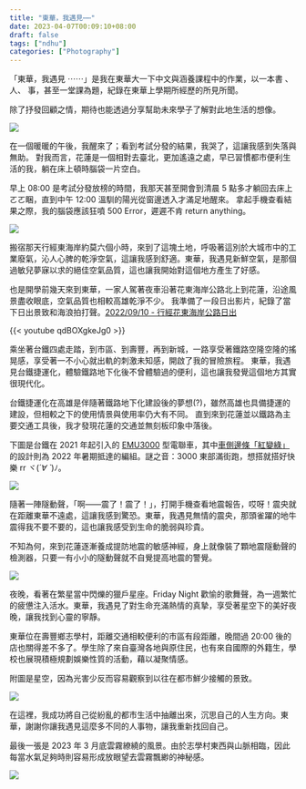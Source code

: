 ```yaml
---
title: "東華，我遇見⋯⋯"
date: 2023-04-07T00:09:10+08:00
draft: false
tags: ["ndhu"]
categories: ["Photography"]
---
```


「東華，我遇見 ⋯⋯」是我在東華大一下中文與涵養課程中的作業，以一本書 、人、 事，甚至一堂課為題，紀錄在東華上學期所經歷的所見所聞。

除了抒發回顧之情，期待也能透過分享幫助未來學子了解對此地生活的想像。

<!--more-->

![](../images/meet-at-ndhu/presentation_page-0001.jpg)

在一個暖暖的午後，我醒來了；看到考試分發的結果，我哭了，這讓我感到失落與無助。
對我而言，花蓮是一個相對去臺北，更加遙遠之處，早已習慣都市便利生活的我，躺在床上頓時腦袋一片空白。

早上 08:00 是考試分發放榜的時間，我那天甚至開會到清晨 5 點多才躺回去床上ㄛㄛ睏，直到中午 12:00 溫馴的陽光從窗邊透入才滿足地醒來。
拿起手機查看結果之際，我的腦袋應該狂噴 500 Error，遲遲不肯 return anything。

![](../images/meet-at-ndhu/presentation_page-0002.jpg)

搬宿那天行經東海岸約莫六個小時，來到了這塊土地，呼吸著這別於大城市中的工業廢氣，沁人心脾的乾淨空氣，這讓我感到舒適。東華，我遇見新鮮空氣，是那個過敏兒夢寐以求的絕佳空氣品質，這也讓我開始對這個地方產生了好感。

也是開學前幾天來到東華，一家人駕著夜車沿著花東海岸公路北上到花蓮，沿途風景盡收眼底，空氣品質也相較高雄乾淨不少。
我準備了一段日出影片，紀錄了當下日出景致和海浪拍打聲。[2022/09/10 - 行經花東海岸公路日出](https://youtu.be/qdBOXgkeJg0)

{{< youtube qdBOXgkeJg0 >}}
<br />

乘坐著台鐵四處走踏，到市區、到壽豐，再到新城，一路享受著鐵路空隆空隆的搖晃感，享受著一不小心就出軌的刺激未知感，開啟了我的冒險旅程。
東華，我遇見台鐵捷運化，體驗鐵路地下化後不曾體驗過的便利，這也讓我發覺這個地方其實很現代化。

台鐵捷運化在高雄是伴隨著鐵路地下化建設後的夢想(?)，雖然高雄也具備捷運的建設，但相較之下的使用情景與使用率仍大有不同。
直到來到花蓮並以鐵路為主要交通工具後，我才發現花蓮的交通並無刻板印象中落後。

下圖是台鐵在 2021 年起引入的 [EMU3000](https://zh.wikipedia.org/zh-tw/台鐵EMU3000型電聯車) 型電聯車，其中[車側邊條「紅變綠」](https://udn.com/news/story/7266/6534932)的設計則為 2022 年暑期抵達的編組。謎之音：3000 東部滿街跑，想搭就搭好快樂 rr ヾ(_´∀ ˋ_)ﾉ。

![](../images/meet-at-ndhu/presentation_page-0004.jpg)

隨著一陣隧動聲，「啊——震了！震了！」，打開手機查看地震報告，哎呀！震央就在距離東華不遠處，這讓我感到驚恐。東華，我遇見無情的震央，那頭雀躍的地牛震得我不要不要的，這也讓我感受到生命的脆弱與珍貴。

不知為何，來到花蓮逐漸養成提防地震的敏感神經，身上就像裝了顆地震隧動聲的檢測器，只要一有小小的隧動聲就不自覺提高地震的警覺。

![](../images/meet-at-ndhu/presentation_page-0005.jpg)

夜晚，看著在繁星當中閃爍的獵戶星座。Friday Night 歡愉的歌舞聲，為一週繁忙的疲憊注入活水。東華，我遇見了對生命充滿熱情的真摯，享受著星空下的美好夜晚，讓我找到心靈的寧靜。

東華位在壽豐鄉志學村，距離交通相較便利的市區有段距離，晚間過 20:00 後的店也關得差不多了。學生除了來自臺灣各地與原住民，也有來自國際的外籍生，學校也展現積極規劃娛樂性質的活動，藉以凝聚情感。

附圖是星空，因為光害少反而容易觀察到以往在都市鮮少接觸的景致。

![](../images/meet-at-ndhu/presentation_page-0006.jpg)

在這裡，我成功將自己從紛亂的都市生活中抽離出來，沉思自己的人生方向。東華，謝謝你讓我遇見這麼多不同的人事物，讓我重新找回自己。

最後一張是 2023 年 3 月底雲霧繚繞的風景。由於志學村東西與山脈相臨，因此每當水氣足夠時則容易形成放眼望去雲霧飄緲的神秘感。

![](../images/meet-at-ndhu/presentation_page-0007.jpg)
